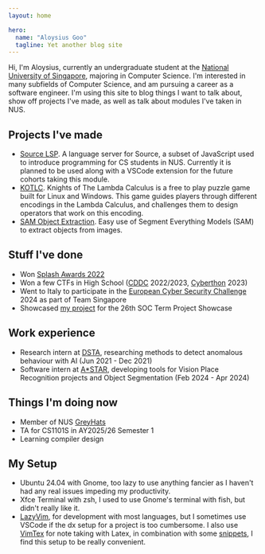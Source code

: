 ```yaml
---
layout: home

hero:
  name: "Aloysius Goo"
  tagline: Yet another blog site
---
```


Hi, I'm Aloysius, currently an undergraduate student at the [National University of Singapore](https://nus.edu.sg/), majoring in Computer Science.
I'm interested in many subfields of Computer Science, and am pursuing a career as a software engineer.
I'm using this site to blog things I want to talk about, show off projects I've made, as well as talk about modules I've taken in NUS.

## Projects I've made

- [Source LSP](https://github.com/source-academy/source-lsp). A language server for Source, a subset of JavaScript used to introduce programming for CS students in NUS.
  Currently it is planned to be used along with a VSCode extension for the future cohorts taking this module.
- [KOTLC](https://github.com/mug1wara26/KOTLC-Releases). Knights of The Lambda Calculus is a free to play puzzle game built for Linux and Windows.
  This game guides players through different encodings in the Lambda Calculus, and challenges them to design operators that work on this encoding.
- [SAM Object Extraction](https://github.com/mug1wara26/SAM-Object-Extraction). Easy use of Segment Everything Models (SAM) to extract objects from images.

## Stuff I've done

- Won [Splash Awards 2022](https://github.com/jun-lsh/splash-awards-22)
- Won a few CTFs in High School ([CDDC](https://www.dsta.gov.sg/brainhack) 2022/2023, [Cyberthon](https://cyberthon.hci.edu.sg/) 2023)
- Went to Italy to participate in the [European Cyber Security Challenge](https://ecsc.eu/) 2024 as part of Team Singapore
- Showcased [my project](https://github.com/source-academy/source-lsp) for the 26th SOC Term Project Showcase

## Work experience

- Research intern at [DSTA](https://www.dsta.gov.sg/), researching methods to detect anomalous behaviour with AI (Jun 2021 - Dec 2021)
- Software intern at [A\*STAR](https://www.a-star.edu.sg/), developing tools for Vision Place Recognition projects and Object Segmentation (Feb 2024 - Apr 2024)

## Things I'm doing now

- Member of NUS [GreyHats](https://nusgreyhats.org/)
- TA for CS1101S in AY2025/26 Semester 1
- Learning compiler design

## My Setup

- Ubuntu 24.04 with Gnome, too lazy to use anything fancier as I haven't had any real issues impeding my productivity.
- Xfce Terminal with zsh, I used to use Gnome's terminal with fish, but didn't really like it.
- [LazyVim](https://www.lazyvim.org/), for development with most languages, but I sometimes use VSCode if the dx setup for a project is too cumbersome.
  I also use [VimTex](https://github.com/lervag/vimtex) for note taking with Latex, in combination with some [snippets](https://github.com/evesdropper/luasnip-latex-snippets.nvim), I find this setup to be really convenient.
